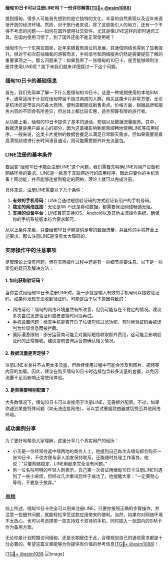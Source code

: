 **缅甸10日卡可以注册LINE吗？一份详尽解答[[TG💪+ @esim1088](https://t.me/s/esim1088)]**

提到缅甸，很多人可能首先想到的是它独特的文化、丰富的自然景观以及近年来逐渐开放的经济环境。然而，对于旅行者来说，除了这些吸引人的地方，还有一个不得不考虑的问题——如何在国外使用社交软件。尤其是像LINE这样的即时通讯工具，在国内使用习惯了，到了国外还能不能正常使用呢？

缅甸作为一个东南亚国家，近年来随着旅游业的发展，其通信网络也得到了显著提升。但对于初次前往缅甸的游客而言，手机信号和网络服务仍然是需要提前了解的重要事项之一。那么问题来了：如果我带了一张缅甸的10日卡，是否能够顺利注册并使用LINE呢？接下来我们就来详细探讨一下这个问题。

### 缅甸10日卡的基础信息

首先，我们先简单了解一下什么是缅甸的10日卡。这是一种短期使用的本地SIM卡，通常适用于计划在缅甸停留不超过两周的人群。购买这类卡片非常方便，无论是机场还是市区内的各大商场、便利店都能找到售卖点。价格方面，根据品牌和服务内容的不同会有所差异，但总体上都比较实惠，适合预算有限的旅行者。

从功能上看，缅甸的10日卡提供了基本的通话、短信以及数据流量服务。其中，数据流量是用户最关心的部分，因为这直接影响到能否顺畅地使用LINE等应用程序。一般来说，这类卡片提供的数据套餐足以满足日常聊天需求，但如果需要观看高清视频或进行长时间语音通话，则可能需要额外补充流量包。

### LINE注册的基本条件

要回答“缅甸10日卡能否注册LINE”这个问题，我们需要先明确LINE对用户设备和网络环境的要求。LINE是一款基于互联网运行的应用程序，因此只要你的手机具备上网功能，并且能够连接到稳定的网络，理论上就可以完成注册。

具体来说，注册LINE需要以下几个条件：
1. **有效的手机号码**：LINE会通过短信验证码的方式验证新用户的手机号码。
2. **稳定的网络连接**：无论是Wi-Fi还是移动数据，都需要保证网络畅通无阻。
3. **支持的设备平台**：LINE目前支持iOS、Android以及其他主流操作系统，确保你的手机系统版本符合要求即可。

从以上条件来看，只要缅甸10日卡能提供足够的数据流量，并且你的手机符合上述要求，那么注册LINE是没有太大障碍的。

### 实际操作中的注意事项

尽管理论上没有问题，但在实际操作过程中还是有一些细节需要注意。以下是一些常见的疑问及解决方法：

#### 1. 如何获取验证码？
当你尝试用缅甸10日卡注册LINE时，第一步就是输入有效的手机号码以接收验证码。如果你发现无法收到验证码，可能是由于以下原因导致的：
- 网络延迟：缅甸的网络环境虽然有所改善，但仍可能存在不稳定的情况。建议多次尝试发送验证码或者更换时间段再试。
- 手机设置问题：检查手机是否开启了垃圾短信过滤功能，有时候验证码会被误判为垃圾信息而被拦截。
- 国际漫游限制：部分运营商可能会对国际短信收取额外费用，这可能会影响验证码的正常接收。建议提前咨询运营商确认相关情况。

#### 2. 数据流量是否足够？
注册LINE本身并不占用太多流量，但后续使用过程中可能会涉及到图片、视频等内容的加载。因此，建议在购买缅甸10日卡时选择包含较多流量的套餐，以免因流量不足而影响正常使用体验。

#### 3. 是否需要特别配置？
大多数情况下，缅甸10日卡可以直接用于注册LINE，无需额外配置。不过，如果你遇到某些特殊问题（如无法连接网络），可以尝试重启路由器或切换至其他网络环境。

### 成功案例分享

为了更好地帮助大家理解，这里分享几个真实用户的经历：
- 小王是一位经常往返中缅两地的商务人士，他提到自己每次去缅甸都会购买一张10日卡，不仅方便与家人朋友保持联系，还能随时处理工作事务。他说：“只要网络稳定，LINE用起来完全没有问题。”
- 另一位名叫阿明的年轻人则表示，自己第一次尝试用缅甸10日卡注册LINE时遇到了一些小麻烦，但经过几次重试后终于成功了。他提醒大家：“一定要耐心等待，不要急于放弃。”

### 总结

综上所述，缅甸10日卡完全可以用来注册LINE。只要你按照正确的步骤操作，并注意一些细节问题，就能轻松享受这款应用带来的便利。当然，如果你对网络环境不太放心，也可以考虑携带一部支持双卡双待的手机，同时插入一张国内的SIM卡作为备用方案。

无论你是计划短期访问缅甸，还是长期居住于此，合理规划自己的通信需求都是十分必要的。希望这篇文章能够为你提供有价值的参考信息[[TG💪+ @esim1088](https://t.me/s/esim1088)]！

[[TG💪+ @esim1088](https://t.me/s/esim1088) ![Image](https://i.postimg.cc/4NQfJmqS/Snipaste-2025-05-13-00-14-12.png)]